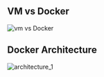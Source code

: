 

## VM vs Docker

![vm vs Docker](https://user-images.githubusercontent.com/91669659/135453062-75345d23-a1fb-467f-903b-c61c9f1c1221.jpg)


## Docker Architecture


![architecture_1](https://user-images.githubusercontent.com/91669659/135452721-a0524ffc-1fc3-472f-a5b3-f7569a6b198b.jpg)
